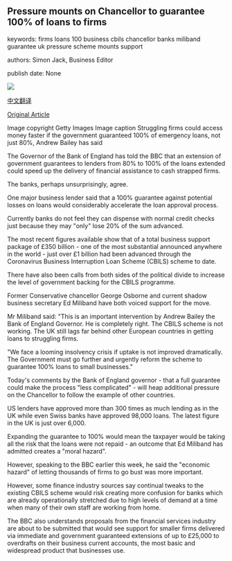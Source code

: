 ## Pressure mounts on Chancellor to guarantee 100% of loans to firms

keywords: firms loans 100 business cbils chancellor banks miliband guarantee uk pressure scheme mounts support

authors: Simon Jack, Business Editor

publish date: None

![](https://ichef.bbci.co.uk/news/1024/branded_news/F087/production/_110257516_gettyimages-1166058049.jpg)

[中文翻译](Pressure%20mounts%20on%20Chancellor%20to%20guarantee%20100%25%20of%20loans%20to%20firms_zh.md)

[Original Article](https://www.bbc.com/news/business-52331445)

Image copyright Getty Images Image caption Struggling firms could access money faster if the government guaranteed 100% of emergency loans, not just 80%, Andrew Bailey has said

The Governor of the Bank of England has told the BBC that an extension of government guarantees to lenders from 80% to 100% of the loans extended could speed up the delivery of financial assistance to cash strapped firms.

The banks, perhaps unsurprisingly, agree.

One major business lender said that a 100% guarantee against potential losses on loans would considerably accelerate the loan approval process.

Currently banks do not feel they can dispense with normal credit checks just because they may "only" lose 20% of the sum advanced.

The most recent figures available show that of a total business support package of £350 billion - one of the most substantial announced anywhere in the world - just over £1 billion had been advanced through the Coronavirus Business Interruption Loan Scheme (CBILS) scheme to date.

There have also been calls from both sides of the political divide to increase the level of government backing for the CBILS programme.

Former Conservative chancellor George Osborne and current shadow business secretary Ed Miliband have both voiced support for the move.

Mr Miliband said: "This is an important intervention by Andrew Bailey the Bank of England Governor. He is completely right. The CBILS scheme is not working. The UK still lags far behind other European countries in getting loans to struggling firms.

"We face a looming insolvency crisis if uptake is not improved dramatically. The Government must go further and urgently reform the scheme to guarantee 100% loans to small businesses."

Today's comments by the Bank of England governor - that a full guarantee could make the process "less complicated" - will heap additional pressure on the Chancellor to follow the example of other countries.

US lenders have approved more than 300 times as much lending as in the UK while even Swiss banks have approved 98,000 loans. The latest figure in the UK is just over 6,000.

Expanding the guarantee to 100% would mean the taxpayer would be taking all the risk that the loans were not repaid - an outcome that Ed Miliband has admitted creates a "moral hazard".

However, speaking to the BBC earlier this week, he said the "economic hazard" of letting thousands of firms to go bust was more important.

However, some finance industry sources say continual tweaks to the existing CBILS scheme would risk creating more confusion for banks which are already operationally stretched due to high levels of demand at a time when many of their own staff are working from home.

The BBC also understands proposals from the financial services industry are about to be submitted that would see support for smaller firms delivered via immediate and government guaranteed extensions of up to £25,000 to overdrafts on their business current accounts, the most basic and widespread product that businesses use.